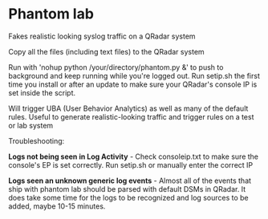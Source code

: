 # Phantom lab

Fakes realistic looking syslog traffic on a QRadar system

Copy all the files (including text files) to the QRadar system

Run with 'nohup python /your/directory/phantom.py &' to push to background and keep running while you're logged out. Run setip.sh the first time you install or after an update to make sure your QRadar's console IP is set inside the script. 

Will trigger UBA (User Behavior Analytics) as well as many of the default rules. Useful to generate realistic-looking traffic and trigger rules on a test or lab system


Troubleshooting:

**Logs not being seen in Log Activity** - Check consoleip.txt to make sure the console's EP is set correctly. Run setip.sh or manually enter the correct IP

**Logs seen an unknown generic log events** - Almost all of the events that ship with phantom lab should be parsed with default DSMs in QRadar. It does take some time for the logs to be recognized and log sources to be added, maybe 10-15 minutes.

